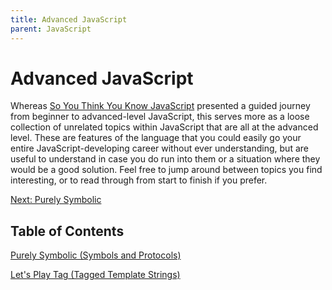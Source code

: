 ```yaml
---
title: Advanced JavaScript
parent: JavaScript
---
```

# Advanced JavaScript
Whereas [So You Think You Know JavaScript](../So%20You%20Think%20You%20Know%20JavaScript/0-intro.md) presented a guided journey from beginner to advanced-level JavaScript, this serves more as a loose collection of unrelated topics within JavaScript that are all at the advanced level. These are features of the language that you could easily go your entire JavaScript-developing career without ever understanding, but are useful to understand in case you do run into them or a situation where they would be a good solution. Feel free to jump around between topics you find interesting, or to read through from start to finish if you prefer.

[Next: Purely Symbolic](1-symbols-and-protocols.md)

## Table of Contents

[Purely Symbolic (Symbols and Protocols)](1-symbols-and-protocols.md)

[Let's Play Tag (Tagged Template Strings)](2-tagged-template-strings.md)